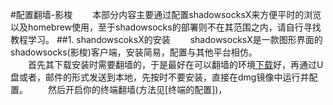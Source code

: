 #配置翻墙-影梭
　　本部分内容主要通过配置shadowsocksX来方便平时的浏览以及homebrew使用，至于shadowsocks的部署则不在其范围之内，请自行寻找教程学习。
##1. shandowscoksX的安装
　　shadowsocksX是一款图形界面的shadowsocks(影梭)客户端，安装简易，配置与其他平台相仿。  
　　首先其下载安装时需要翻墙的，于是最好在可以翻墙的环境[下载](https://sourceforge.net/projects/shadowsocksgui/files/latest/download?source=files)好，再通过U盘或者，邮件的形式发送到本地，先按时不要安装，直接在dmg镜像中运行并配置。
　　然后开启你的终端翻墙(方法见[终端的配置])，